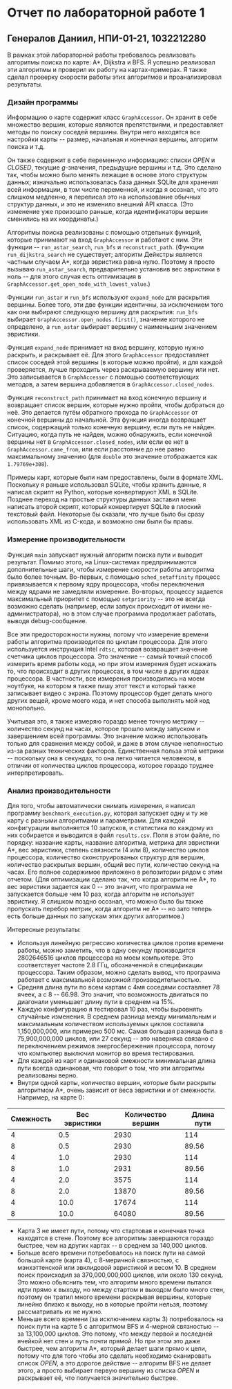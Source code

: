 # Отчет по лабораторной работе 1
## Генералов Даниил, НПИ-01-21, 1032212280

В рамках этой лабораторной работы требовалось реализовать алгоритмы поиска по карте: A*, Dijkstra и BFS.
Я успешно реализовал эти алгоритмы и проверил их работу на картах-примерах.
Я также сделал проверку скорости работы этих алгоритмов и проанализировал результаты.

### Дизайн программы

Информацию о карте содержит класс `GraphAccessor`.
Он хранит в себе множество вершин, которые являются препятствиями,
и предоставляет методы по поиску соседей вершины.
Внутри него находятся все настройки карты -- размер, начальная и конечная вершины, алгоритм поиска и т.д.

Он также содержит в себе переменную информацию: списки *OPEN* и *CLOSED*, текущие *g*-значения,
предыдущие вершины и т.д.
Это сделано так, чтобы можно было менять лежащие в основе этого структуры данных;
изначально использовалась база данных SQLite для хранения всей информации, в том числе переменной,
и когда я осознал, что это слишком медленно, я переписал это на использование обычных структур данных,
и это не изменило внешний API класса.
(Это изменение уже произошло раньше, когда идентификаторы вершин сменились на их координаты.)

Алгоритмы поиска реализованы с помощью отдельных функций, которые принимают на вход `GraphAccessor` и
работают с ним.
Эти функции -- `run_astar_search`, `run_bfs` и `reconstruct_path`.
(Функции `run_dijkstra_search` не существует; алгоритм Дейкстры является частным случаем A*,
когда эвристика равна нулю.
Поэтому я просто вызываю `run_astar_search`, предварительно установив вес эвристики в ноль -- 
для этого случая есть оптимизация в `GraphAccessor.get_open_node_with_lowest_value`.)

Функции `run_astar` и `run_bfs` используют `expand_node` для раскрытия вершины.
Более того, эти две функции идентичны, за исключением того как они выбирают следующую вершину для раскрытия:
`run_bfs` выбирает `GraphAccessor.open_nodes.first()`, значение которого не определено, а `run_astar` выбирает вершину с наименьшим значением эвристики.

Функция `expand_node` принимает на вход вершину, которую нужно раскрыть, и раскрывает её.
Для этого `GraphAccessor` предоставляет список соседей этой вершины (в которые можно пройти),
и для каждой проверяется, лучше проходить через раскрываемую вершину или нет.
Это записывается в `GraphAccessor` с помощью соответствующих методов,
а затем вершина добавляется в `GraphAccessor.closed_nodes`.

Функция `reconstruct_path` принимает на вход конечную вершину и возвращает список вершин, которые нужно пройти,
чтобы добраться до неё.
Это делается путём обратного прохода по `GraphAccessor` от конечной вершины до начальной.
Эта функция иногда возвращает список, содержащий только конечную вершину, если путь не найден.
Ситуацию, когда путь не найден, можно обнаружить, если конечной вершины нет в `GraphAccessor.closed_nodes`,
или если ее нет в `GraphAccessor.came_from`, или если расстояние до нее равно максимальному значению
(для `double` это значение отображается как `1.79769e+308`).

Примеры карт, которые были нам предоставлены, были в формате XML.
Поскольку я раньше использовал SQLite, чтобы хранить данные, я написал скрипт на Python,
которые конвертируют XML в SQLite.
Позднее переход на простые структуры данных заставил меня написать второй скрипт,
который конвертирует SQLite в плоский текстовый файл.
Некоторые бы сказали, что лучше было бы сразу использовать XML из C-кода,
и возможно они были бы правы.


### Измерение производительности

Функция `main` запускает нужный алгоритм поиска пути и выводит результат.
Помимо этого, на Linux-системах предпринимаются дополнительные шаги,
чтобы измерение скорости работы алгоритма было более точным.
Во-первых, с помощью `sched_setaffinity` процесс привязывается к первому ядру процессора,
чтобы переключения между ядрами не замедляли измерение.
Во-вторых, процессу задается максимальный приоритет с помощью `setpriority` --
это не всегда возможно сделать (например, если запуск происходит от имени не-администратора),
но в этом случае программа продолжает работать, выводя debug-сообщение.

Все эти предосторожности нужны, потому что измерение времени работы алгоритма
производится по циклам процессора.
Для этого используется инструкция Intel `rdtsc`, которая возвращает значение счетчика циклов процессора.
Это значение -- самый точный способ измерить время работы кода, но при этом измерения будет искажать то,
что происходит в других процессах, в том числе в других ядрах процессора.
В частности, все измерения производились на моем ноутбуке,
на котором я также пишу этот текст и который также записывает видео с экрана.
Поэтому процессор будет делать много других вещей, кроме моего кода,
и нет способа выполнять мой код монопольно.

Учитывая это, я также измеряю гораздо менее точную метрику -- количество секунд на часах,
которое прошло между запуском и завершением всей программы.
Это значение можно использовать только для сравнения между собой,
и даже в этом случае неполностью из-за разных технических факторов.
Единственная польза этой метрики -- поскольку она в секундах, то она легко читается человеком,
в отличии от количества циклов процессора, которое гораздо труднее интерпретировать.

### Анализ производительности

Для того, чтобы автоматически снимать измерения, я написал программу `benchmark_execution.py`,
которая запускает одну и ту же карту с разными алгоритмами и параметрами.
Для каждой конфигурации выполняется 10 запусков, и статистика по каждому из них собирается
и выводится в файл `results.csv`.
Поля в этом файле, по порядку: название карты, название алгоритма, метрика для эвристики A*, вес эвристики,
степень связности (4 или 8), количество циклов процессора, количество сконструированых структур для вершин,
количество раскрытых вершин, общий вес пути, количество секунд на часах.
Его полное содержимое приложено в репозитории рядом с этим отчетом.
(Для оптимизации сделано так, что когда алгоритм не A*, то вес эвристики задается как 0 --
это значит, что программа не запускается больше чем 10 раз, когда алгоритм не использует эвристику.
Я слишком поздно осознал, что можно было бы также пропускать перебор метрик, 
когда алгоритм не A* -- но зато теперь есть больше данных по запускам этих других алгоритмов.)

Интересные результаты:

- Используя линейную регрессию количества циклов против времени работы, можно заметить, что в одну секунду производится 2802646516 циклов процессора на моем компьютере. Это соответствует частоте 2.8 ГГц, обозначенной в спецификации процессора. Таким образом, можно сделать вывод, что программа работает с максимальной возможной производительностью.
- Средняя длина пути по всем картам с 4мя соседями составляет 78 ячеек, а с 8 -- 66.98. Это значит, что возможность двигаться по диагонали уменьшает длину пути в среднем на 15%.
- Каждую конфигурацию я тестировал 10 раз, чтобы выровнять случайные изменения. В среднем разница между минимальным и максимальным количеством используемых циклов составила 1,150,000,000, или примерно 500 мс. Самая большая разница была в 75,900,000,000 циклов, или 27 секунд -- это наверняка связано с переключением режимов энергосбережения процессора, потому что компьютер выключил монитор во время тестирования.
- Для каждой из карт и одинаковой смежности минимальная длина пути всегда одинаковая, что говорит о том, что эти алгоритмы реализованы верно.
- Внутри одной карты, количество вершин, которые были раскрыты алгоритмом A*, очень зависит от веса эвристики и от смежности. Например, на карте 0:

| Смежность | Вес эвристики | Количество вершин | Длина пути |
|-----------|---------------|-------------------|------------|
| 4         | 0.5           | 2930              | 114        |
| 8         | 0.5           | 2930              | 89.56      |
| 4         | 1.0           | 2930              | 114        |
| 8         | 1.0           | 2931              | 89.56      |
| 4         | 2.0           | 3575              | 114        |
| 8         | 2.0           | 13870             | 89.56      |
| 4         | 10.0          | 17674             | 114        |
| 8         | 10.0          | 64080             | 89.56      |

- Карта 3 не имеет пути, потому что стартовая и конечная точка находятся в стене. Поэтому все алгоритмы завершаются гораздо быстрее, чем на других картах -- в среднем за 140,000 циклов. 
- Больше всего времени потребовалось на поиск пути на самой большой карте (карта 4), с 8-меричной связностью, с мэнхэттенской или эвклидовой эвристикой и весом 10. В среднем поиск происходил за 370,000,000,000 циклов, или около 130 секунд. Это можно обьяснить тем, что алгоритм много времени пытался идти прямо к выходу, но между стартом и выходом было много стен, поэтому он тратил много времени раскрывая вершины, которые линейно близко к выходу, но в которые пройти нельзя, поэтому рассматривать их не нужно.
- Меньше всего времени (за исключением карты 3) потребовалось на поиск пути на карте 5 с алгоритмом BFS и 4-мерной связностью -- за 13,100,000 циклов. Это потому, что между первой и последней ячейкой нет стен и путь почти прямой. Но при этом это даже быстрее, чем алгоритм A*, который делает шаги прямо к цели, потому что для того чтобы это сделать необходимо сканировать список *OPEN*, а это дорогое действие -- алгоритм BFS не делает этого, а просто выбирает первую вершину из списка *OPEN* и раскрывает её, что получается значительно быстрее.